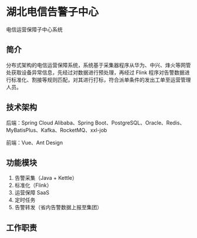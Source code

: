 # 湖北电信告警子中心
电信运营保障子中心系统

## 简介
分布式架构的电信运营保障系统，系统基于采集器程序从华为、中兴、烽火等网管处获取设备异常信息，先经过对数据进行预处理，再经过 Flink 程序对告警数据进行标准化、割接等规则匹配，对其进行打标，符合派单条件的发出工单至运营管理人员。

## 技术架构
后端：Spring Cloud Alibaba、Spring Boot、PostgreSQL、Oracle、Redis、MyBatisPlus、Kafka、RocketMQ、xxl-job

前端：Vue、Ant Design

## 功能模块
1. 告警采集（Java + Kettle）
2. 标准化（Flink）
3. 运营保障 SaaS
4. 定时任务
5. 告警转发（省内告警数据上报至集团）

## 工作职责
